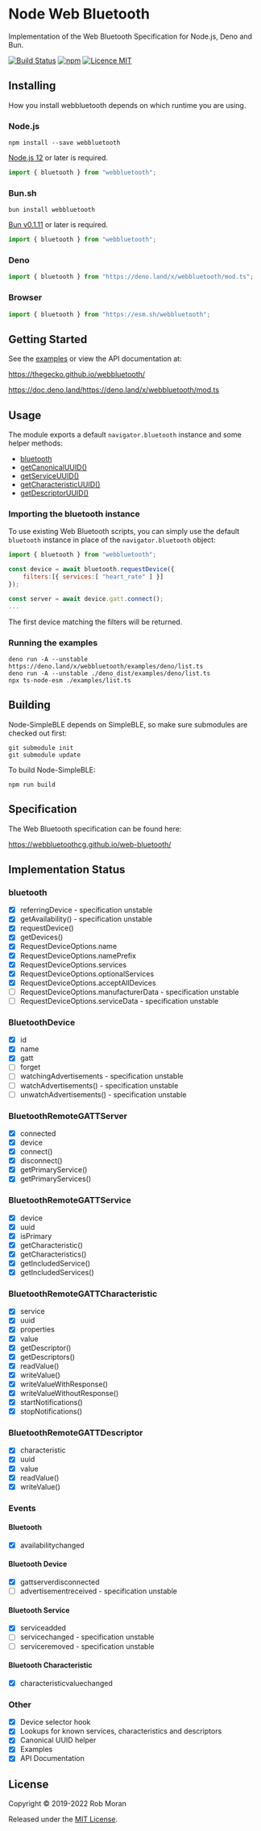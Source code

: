 # Node Web Bluetooth

Implementation of the Web Bluetooth Specification for Node.js, Deno and Bun.

[![Build Status](https://github.com/thegecko/webbluetooth/workflows/ci/badge.svg)](https://github.com/thegecko/webbluetooth/actions)
[![npm](https://img.shields.io/npm/dm/webbluetooth.svg)](https://www.npmjs.com/package/webbluetooth)
[![Licence MIT](https://img.shields.io/badge/licence-MIT-blue.svg)](http://opensource.org/licenses/MIT)

## Installing

How you install webbluetooth depends on which runtime you are using.

### Node.js

    npm install --save webbluetooth

[Node.js 12](https://nodejs.org) or later is required.

```ts
import { bluetooth } from "webbluetooth";
```

### Bun.sh

    bun install webbluetooth

[Bun v0.1.11](https://bun.sh) or later is required.

```ts
import { bluetooth } from "webbluetooth";
```

### Deno

```ts
import { bluetooth } from "https://deno.land/x/webbluetooth/mod.ts";
```

### Browser

```ts
import { bluetooth } from "https://esm.sh/webbluetooth";
```

## Getting Started

See the [examples](https://github.com/thegecko/webbluetooth/tree/master/examples/) or view the API documentation at:

https://thegecko.github.io/webbluetooth/

https://doc.deno.land/https://deno.land/x/webbluetooth/mod.ts

## Usage

The module exports a default `navigator.bluetooth` instance and some helper methods:

- [bluetooth](variables/bluetooth-1.html)
- [getCanonicalUUID()](functions/getCanonicalUUID.html)
- [getServiceUUID()](functions/getServiceUUID.html)
- [getCharacteristicUUID()](functions/getCharacteristicUUID.html)
- [getDescriptorUUID()](functions/getDescriptorUUID.html)

### Importing the bluetooth instance

To use existing Web Bluetooth scripts, you can simply use the default `bluetooth` instance in place of the `navigator.bluetooth` object:

```JavaScript
import { bluetooth } from "webbluetooth";

const device = await bluetooth.requestDevice({
    filters:[{ services:[ "heart_rate" ] }]
});

const server = await device.gatt.connect();
...
```

The first device matching the filters will be returned.

### Running the examples

    deno run -A --unstable https://deno.land/x/webbluetooth/examples/deno/list.ts
    deno run -A --unstable ./deno_dist/examples/deno/list.ts
    npx ts-node-esm ./examples/list.ts

## Building

Node-SimpleBLE depends on SimpleBLE, so make sure submodules are checked out first:

    git submodule init
    git submodule update

To build Node-SimpleBLE:

    npm run build

## Specification

The Web Bluetooth specification can be found here:

https://webbluetoothcg.github.io/web-bluetooth/

## Implementation Status

### bluetooth

- [x] referringDevice - specification unstable
- [x] getAvailability() - specification unstable
- [x] requestDevice()
- [x] getDevices()
- [x] RequestDeviceOptions.name
- [x] RequestDeviceOptions.namePrefix
- [x] RequestDeviceOptions.services
- [x] RequestDeviceOptions.optionalServices
- [x] RequestDeviceOptions.acceptAllDevices
- [ ] RequestDeviceOptions.manufacturerData - specification unstable
- [ ] RequestDeviceOptions.serviceData - specification unstable

### BluetoothDevice

- [x] id
- [x] name
- [x] gatt
- [ ] forget
- [ ] watchingAdvertisements - specification unstable
- [ ] watchAdvertisements() - specification unstable
- [ ] unwatchAdvertisements() - specification unstable

### BluetoothRemoteGATTServer

- [x] connected
- [x] device
- [x] connect()
- [x] disconnect()
- [x] getPrimaryService()
- [x] getPrimaryServices()

### BluetoothRemoteGATTService

- [x] device
- [x] uuid
- [x] isPrimary
- [x] getCharacteristic()
- [x] getCharacteristics()
- [x] getIncludedService()
- [x] getIncludedServices()

### BluetoothRemoteGATTCharacteristic

- [x] service
- [x] uuid
- [x] properties
- [x] value
- [x] getDescriptor()
- [x] getDescriptors()
- [x] readValue()
- [x] writeValue()
- [x] writeValueWithResponse()
- [x] writeValueWithoutResponse()
- [x] startNotifications()
- [x] stopNotifications()

### BluetoothRemoteGATTDescriptor

- [x] characteristic
- [x] uuid
- [x] value
- [x] readValue()
- [x] writeValue()

### Events

#### Bluetooth

- [x] availabilitychanged

#### Bluetooth Device

- [x] gattserverdisconnected
- [ ] advertisementreceived - specification unstable

#### Bluetooth Service

- [x] serviceadded
- [ ] servicechanged - specification unstable
- [ ] serviceremoved - specification unstable

#### Bluetooth Characteristic

- [x] characteristicvaluechanged

### Other

- [x] Device selector hook
- [x] Lookups for known services, characteristics and descriptors
- [x] Canonical UUID helper
- [x] Examples
- [x] API Documentation

## License

Copyright © 2019-2022 Rob Moran

Released under the [MIT License](LICENSE).
